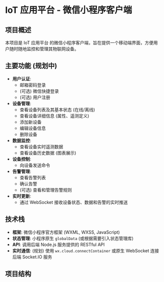 # IoT 应用平台 - 微信小程序客户端

## 项目概述

本项目是 IoT 应用平台 的微信小程序客户端，旨在提供一个移动端界面，方便用户随时随地监控和管理其物联网设备。

## 主要功能 (规划中)

*   **用户认证**:
    *   邮箱密码登录
    *   (可选) 微信快捷登录
    *   (可选) 用户注册
*   **设备管理**:
    *   查看设备列表及其基本状态 (在线/离线)
    *   查看设备详细信息 (属性、遥测定义)
    *   添加新设备
    *   编辑设备信息
    *   删除设备
*   **数据监控**:
    *   查看设备实时遥测数据
    *   查看设备历史数据 (图表展示)
*   **设备控制**:
    *   向设备发送命令
*   **告警管理**:
    *   查看告警列表
    *   确认告警
    *   (可选) 查看和管理告警规则
*   **实时更新**:
    *   通过 WebSocket 接收设备状态、数据和告警的实时推送

## 技术栈

*   **框架**: 微信小程序官方框架 (WXML, WXSS, JavaScript)
*   **状态管理**: 小程序原生 `globalData` (或根据需要引入状态管理库)
*   **API**: 调用后端 Node.js 服务提供的 RESTful API
*   **实时通信**: (规划) 使用 `wx.cloud.connectContainer` 或原生 WebSocket 连接后端 Socket.IO 服务

## 项目结构
